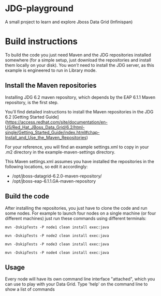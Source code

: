 JDG-playground
==============

A small project to learn and explore Jboss Data Grid (Infinispan)

Build instructions
==================

To build the code you just need Maven and the JDG repositories installed somewhere (for a simple setup, just download the repositories and install them locally on your disk).
You *won't* need to install the JDG server, as this example is engineered to run in Library mode.

Install the Maven repositories
------------------------------

Installing JDG 6.2 maven repository, which depends by the EAP 6.1.1 Maven repository, is the first step.

You'll find detailed instructions to install the Maven repositories in the JDG 6.2 [Getting Started Guide] (https://access.redhat.com/site/documentation/en-US/Red_Hat_JBoss_Data_Grid/6.2/html-single/Getting_Started_Guide/index.html#chap-Install_and_Use_the_Maven_Repositories)

For your reference, you will find an example settings.xml to copy in your .m2 directory in the example-maven-settings directory.

This Maven settings.xml assumes you have installed the repositories in the following locations, so edit it accordingly:

* /opt/jboss-datagrid-6.2.0-maven-repository/
* /opt/jboss-eap-6.1.1.GA-maven-repository

Build the code
--------------

After installing the repositories, you just have to clone the code and run some nodes.
For example to launch four nodes on a single machine (or four different machines) just run these commands using different terminals:

```shell
mvn -DskipTests -P node1 clean install exec:java

mvn -DskipTests -P node2 clean install exec:java

mvn -DskipTests -P node3 clean install exec:java

mvn -DskipTests -P node4 clean install exec:java
```

Usage
-----

Every node will have its own command line interface "attached", which you can use to play with your Data Grid.
Type 'help' on the command line to show a list of commands


